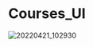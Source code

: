 # Courses_UI

![20220421_102930](https://user-images.githubusercontent.com/80044583/164383638-31b3743e-8447-4e9a-af7e-91c58f0b7fad.gif)

